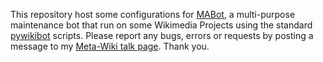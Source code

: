 This repository host some configurations for [MABot](https://meta.wikimedia.org/wiki/User:MABot), a multi-purpose maintenance bot that run on some Wikimedia Projects using the standard [pywikibot](https://github.com/wikimedia/pywikibot) scripts. Please report any bugs, errors or requests by posting a message to my [Meta-Wiki talk page](https://meta.wikimedia.org/wiki/User_talk:MarcoAurelio). Thank you.